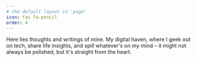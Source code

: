 ```yaml
---
# the default layout is 'page'
icon: fas fa-pencil
order: 4
---
```

Here lies thoughts and writings of mine.
My digital haven, where I geek out on tech, share life insights, and spill whatever's on my mind – it might not always be polished, but it's straight from the heart.

